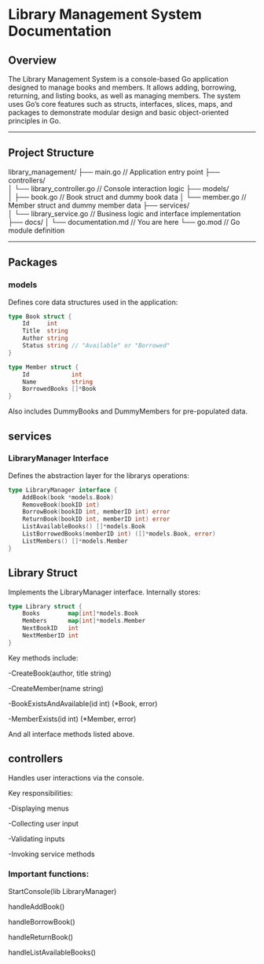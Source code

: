 # Library Management System Documentation

## Overview
The Library Management System is a console-based Go application designed to manage books and members. It allows adding, borrowing, returning, and listing books, as well as managing members. The system uses Go’s core features such as structs, interfaces, slices, maps, and packages to demonstrate modular design and basic object-oriented principles in Go.

---

## Project Structure

library_management/
├── main.go                        // Application entry point
├── controllers/                  
│   └── library_controller.go     // Console interaction logic
├── models/                      
│   ├── book.go                   // Book struct and dummy book data
│   └── member.go                 // Member struct and dummy member data
├── services/                    
│   └── library_service.go        // Business logic and interface implementation
├── docs/
│   └── documentation.md          // You are here
└── go.mod                        // Go module definition

---

## Packages

### models  
Defines core data structures used in the application:

```go
type Book struct {
    Id     int
    Title  string
    Author string
    Status string // "Available" or "Borrowed"
}

type Member struct {
    Id            int
    Name          string
    BorrowedBooks []*Book
}
```
Also includes DummyBooks and DummyMembers for pre-populated data.

## services

### LibraryManager Interface

Defines the abstraction layer for the librarys operations:
```go
type LibraryManager interface {
    AddBook(book *models.Book)
    RemoveBook(bookID int)
    BorrowBook(bookID int, memberID int) error
    ReturnBook(bookID int, memberID int) error
    ListAvailableBooks() []*models.Book
    ListBorrowedBooks(memberID int) ([]*models.Book, error)
    ListMembers() []*models.Member
}
```
## Library Struct
Implements the LibraryManager interface. Internally stores:
```go
type Library struct {
    Books        map[int]*models.Book
    Members      map[int]*models.Member
    NextBookID   int
    NextMemberID int
}
```
Key methods include:

-CreateBook(author, title string)

-CreateMember(name string)

-BookExistsAndAvailable(id int) (*Book, error)

-MemberExists(id int) (*Member, error)

And all interface methods listed above.

## controllers
Handles user interactions via the console.

Key responsibilities:

-Displaying menus

-Collecting user input

-Validating inputs

-Invoking service methods

### Important functions:

StartConsole(lib LibraryManager)

handleAddBook()

handleBorrowBook()

handleReturnBook()

handleListAvailableBooks()


